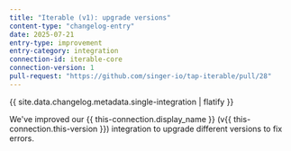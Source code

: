 ```yaml
---
title: "Iterable (v1): upgrade versions"
content-type: "changelog-entry"
date: 2025-07-21
entry-type: improvement
entry-category: integration
connection-id: iterable-core
connection-version: 1
pull-request: "https://github.com/singer-io/tap-iterable/pull/28"
---
```

{{ site.data.changelog.metadata.single-integration | flatify }}

We've improved our {{ this-connection.display_name }} (v{{ this-connection.this-version }}) integration to upgrade different versions to fix errors.
